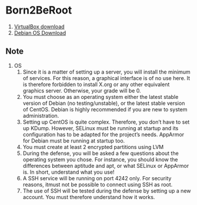 # Born2BeRoot

1. [VirtualBox download](https://www.virtualbox.org/wiki/Downloads)
2. [Debian OS Download](https://www.debian.org/download)

## Note
1. OS
	1. Since it is a matter of setting up a server, you will install the
minimum of services. For this reason, a graphical interface is of no
use here. It is therefore forbidden to install X.org or any other
equivalent graphics server. Otherwise, your grade will be 0.
	2. You must choose as an operating system either the latest stable version of Debian (no testing/unstable), or the latest stable version of CentOS. Debian is highly recommended
if you are new to system administration.
	3. Setting up CentOS is quite complex. Therefore, you don’t have to
set up KDump. However, SELinux must be running at startup and its
configuration has to be adapted for the project’s needs. AppArmor
for Debian must be running at startup too.
	4. You must create at least 2 encrypted partitions using LVM
	5. During the defense, you will be asked a few questions about the
operating system you chose. For instance, you should know the
differences between aptitude and apt, or what SELinux or AppArmor
is. In short, understand what you use!
	6. A SSH service will be running on port 4242 only. For security reasons, itmust not be possible to connect using SSH as root.
	7. The use of SSH will be tested during the defense by setting up a new account. You must therefore understand how it works.
